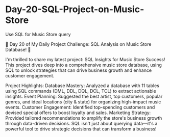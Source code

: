 # Day-20-SQL-Project-on-Music-Store
Use SQL for Music Store query

🎵 Day 20 of My Daily Project Challenge: SQL Analysis on Music Store Database! 🎵

I'm thrilled to share my latest project: SQL Insights for Music Store Success! This project dives deep into a comprehensive music store database, using SQL to unlock strategies that can drive business growth and enhance customer engagement.

Project Highlights:
Database Mastery: Analyzed a database with 11 tables using SQL commands (DML, DDL, DQL, DCL, TCL) to extract actionable insights.
Event Planning: Suggested the best artist, top customers, popular genres, and ideal locations (city & state) for organizing high-impact music events.
Customer Engagement: Identified top-spending customers and devised special offers to boost loyalty and sales.
Marketing Strategy: Provided tailored recommendations to amplify the store's business growth through data-driven decisions.
SQL isn't just about querying data—it's a powerful tool to drive strategic decisions that can transform a business!
